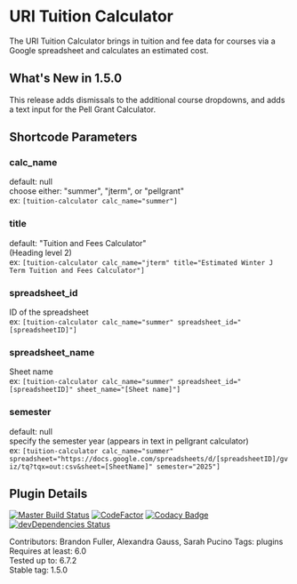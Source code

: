 # URI Tuition Calculator

The URI Tuition Calculator brings in tuition and fee data for courses via a Google spreadsheet and calculates an estimated cost.

## What's New in 1.5.0 
This release adds dismissals to the additional course dropdowns, and adds a text input for the Pell Grant Calculator.   

## Shortcode Parameters 

### calc_name
default: null \
choose either: "summer", "jterm", or "pellgrant" \
ex: `[tuition-calculator calc_name="summer"]`

### title 
default: "Tuition and Fees Calculator" \
(Heading level 2) \
ex: `[tuition-calculator calc_name="jterm" title="Estimated Winter J Term Tuition and Fees Calculator"]`

### spreadsheet_id
ID of the spreadsheet \
ex: `[tuition-calculator calc_name="summer" spreadsheet_id="[spreadsheetID]"]`

### spreadsheet_name
Sheet name \
ex: `[tuition-calculator calc_name="summer" spreadsheet_id="[spreadsheetID]" sheet_name="[Sheet name]"]`


### semester 
default: null \
specify the semester year (appears in text in pellgrant calculator)\
ex: `[tuition-calculator calc_name="summer" spreadsheet="https://docs.google.com/spreadsheets/d/[spreadsheetID]/gviz/tq?tqx=out:csv&sheet=[SheetName]" semester="2025"]`



## Plugin Details

[![Master Build Status](https://travis-ci.com/uriweb/uri-plugin-template.svg?branch=master "Master build status")](https://travis-ci.com/uriweb/uri-plugin-template)
[![CodeFactor](https://www.codefactor.io/repository/github/uriweb/uri-plugin-template/badge/master)](https://www.codefactor.io/repository/github/uriweb/uri-plugin-template/overview/master)
[![Codacy Badge](https://api.codacy.com/project/badge/Grade/77712193bd8643f88fad1fbdc8a02c87)](https://www.codacy.com/app/uriweb/uri-plugin-template?utm_source=github.com&amp;utm_medium=referral&amp;utm_content=uriweb/uri-plugin-template&amp;utm_campaign=Badge_Grade)
[![devDependencies Status](https://david-dm.org/uriweb/uri-plugin-template/dev-status.svg)](https://david-dm.org/uriweb/uri-plugin-template?type=dev)



Contributors: Brandon Fuller, Alexandra Gauss, Sarah Pucino
Tags: plugins  
Requires at least: 6.0  
Tested up to: 6.7.2  
Stable tag: 1.5.0
